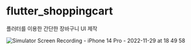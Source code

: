 # flutter_shoppingcart

플러터를 이용한 간단한 장바구니 UI 제작


![Simulator Screen Recording - iPhone 14 Pro - 2022-11-29 at 18 49 58](https://user-images.githubusercontent.com/102011608/204497458-37bb3351-bca7-471f-8f91-f9ff9cae2a4f.gif)
